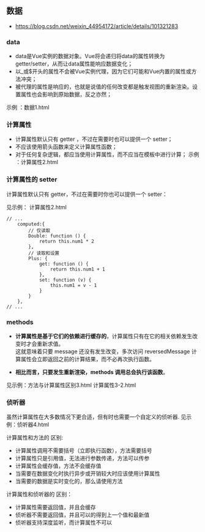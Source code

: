 ## 数据
- https://blog.csdn.net/weixin_44954172/article/details/101321283
### data
- data是Vue实例的数据对象。Vue将会递归将data的属性转换为getter/setter，从而让data属性能响应数据变化；
- 以_或$开头的属性不会被Vue实例代理，因为它们可能和Vue内置的属性或方法冲突；
- 被代理的属性是响应的，也就是说值的任何改变都是触发视图的重新渲染。设置属性也会影响到原始数据，反之亦然；

示例 ：数据1.html


### 计算属性
- 计算属性默认只有 getter ，不过在需要时也可以提供一个 setter；
- 不应该使用箭头函数来定义计算属性函数；
- 对于任何复杂逻辑，都应当使用计算属性，而不应当在模板中进行计算；
示例 ：计算属性2.html
 
### 计算属性的 setter
计算属性默认只有 getter，不过在需要时你也可以提供一个 setter：

见示例： 计算属性2.html

```
// ...
    computed:{
        // 仅读取
        Double: function () {
            return this.num1 * 2
        },
        // 读取和设置
        Plus: {
            get: function () {
                return this.num1 + 1
            },
            set: function (v) {
                this.num1 = v - 1
            }
        }
    },
// ...

```

###  methods 

- **计算属性是基于它们的依赖进行缓存的**，计算属性只有在它的相关依赖发生改变时才会重新求值。   
 这就意味着只要 message 还没有发生改变，多次访问 reversedMessage 计算属性会立即返回之前的计算结果，而不必再次执行函数。

- **相比而言，只要发生重新渲染，methods 调用总会执行该函数**。

见示例：方法与计算属性区别3.html  计算属性3-2.html




###  侦听器

虽然计算属性在大多数情况下更合适，但有时也需要一个自定义的侦听器.
见示例：侦听器4.html



计算属性和方法的 区别:

- 计算属性调用不需要括号（立即执行函数），方法需要括号
- 计算属性只是引用值，无法进行参数传递，方法可以传参
- 计算属性会缓存值，方法不会缓存值
- 当需要在数据变化时执行异步或开销较大时应该使用计算属性
- 当需要的数据是实时变化的，那么请使用方法

计算属性和侦听器的 区别：

- 计算属性需要返回值，并且会缓存
- 侦听器不需要返回值，并且可以的得到上一个值和最新值
- 侦听器支持深度监听，而计算属性不可以